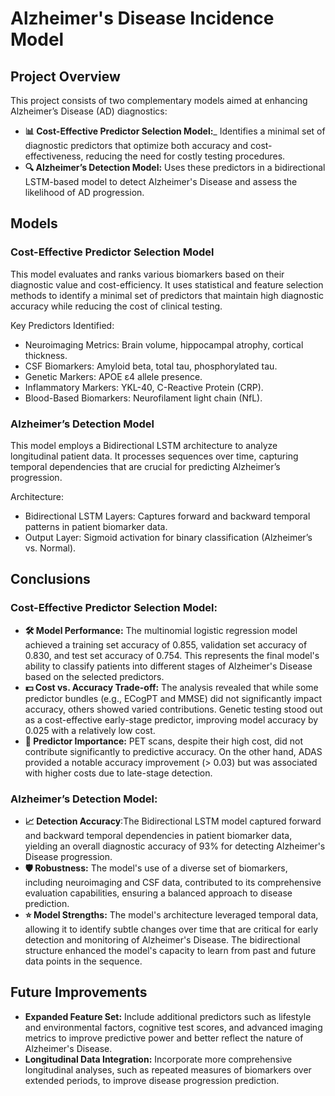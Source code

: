 # Alzheimer's Disease Incidence Model

## Project Overview 

This project consists of two complementary models aimed at enhancing Alzheimer’s Disease (AD) diagnostics:

- __📊 Cost-Effective Predictor Selection Model:___ Identifies a minimal set of diagnostic predictors that optimize both accuracy and cost-effectiveness, reducing the need for costly testing procedures.
- __🔍 Alzheimer’s Detection Model:__ Uses these predictors in a bidirectional LSTM-based model to detect Alzheimer's Disease and assess the likelihood of AD progression.

## Models
### Cost-Effective Predictor Selection Model
This model evaluates and ranks various biomarkers based on their diagnostic value and cost-efficiency. It uses statistical and feature selection methods to identify a minimal set of predictors that maintain high diagnostic accuracy while reducing the cost of clinical testing.

Key Predictors Identified:

- Neuroimaging Metrics: Brain volume, hippocampal atrophy, cortical thickness.
- CSF Biomarkers: Amyloid beta, total tau, phosphorylated tau.
- Genetic Markers: APOE ε4 allele presence.
- Inflammatory Markers: YKL-40, C-Reactive Protein (CRP).
- Blood-Based Biomarkers: Neurofilament light chain (NfL).

### Alzheimer’s Detection Model
This model employs a Bidirectional LSTM architecture to analyze longitudinal patient data. It processes sequences over time, capturing temporal dependencies that are crucial for predicting Alzheimer’s progression.

Architecture:
- Bidirectional LSTM Layers: Captures forward and backward temporal patterns in patient biomarker data.
- Output Layer: Sigmoid activation for binary classification (Alzheimer’s vs. Normal).

## Conclusions
### Cost-Effective Predictor Selection Model:
- __🛠️ Model Performance:__ The multinomial logistic regression model achieved a training set accuracy of 0.855, validation set accuracy of 0.830, and test set accuracy of 0.754. This represents the final model's ability to classify patients into different stages of Alzheimer's Disease based on the selected predictors.
- __💵 Cost vs. Accuracy Trade-off:__ The analysis revealed that while some predictor bundles (e.g., ECogPT and MMSE) did not significantly impact accuracy, others showed varied contributions. Genetic testing stood out as a cost-effective early-stage predictor, improving model accuracy by 0.025 with a relatively low cost.
- __🧬 Predictor Importance:__ PET scans, despite their high cost, did not contribute significantly to predictive accuracy. On the other hand, ADAS provided a notable accuracy improvement (> 0.03) but was associated with higher costs due to late-stage detection.
  
### Alzheimer’s Detection Model:
- __📈 Detection Accuracy__:The Bidirectional LSTM model captured forward and backward temporal dependencies in patient biomarker data, yielding an overall diagnostic accuracy of 93% for detecting Alzheimer's Disease progression.
- __🛡️ Robustness:__ The model's use of a diverse set of biomarkers, including neuroimaging and CSF data, contributed to its comprehensive evaluation capabilities, ensuring a balanced approach to disease prediction.
- __⭐ Model Strengths:__ The model's architecture leveraged temporal data, allowing it to identify subtle changes over time that are critical for early detection and monitoring of Alzheimer's Disease. The bidirectional structure enhanced the model's capacity to learn from past and future data points in the sequence.

## Future Improvements 
- __Expanded Feature Set:__ Include additional predictors such as lifestyle and environmental factors, cognitive test scores, and advanced imaging metrics to improve predictive power and better reflect the nature of Alzheimer's Disease.
- __Longitudinal Data Integration:__ Incorporate more comprehensive longitudinal analyses, such as repeated measures of biomarkers over extended periods, to improve disease progression prediction.


